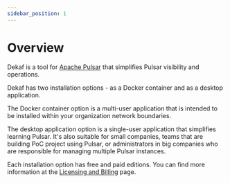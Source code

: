 ```yaml
---
sidebar_position: 1
---
```


# Overview

Dekaf is a tool for [Apache Pulsar](https://pulsar.apache.org/) that simplifies Pulsar visibility and operations.

Dekaf has two installation options - as a Docker container and as a desktop application.

The Docker container option is a multi-user application that is intended to be installed within your organization network boundaries.

The desktop application option is a single-user application that simplifies learning Pulsar. It's also suitable for small companies, teams that are building PoC project using Pulsar, or administrators in big companies who are responsible for managing multiple Pulsar instances.

Each installation option has free and paid editions. You can find more information at the [Licensing and Billing](./licensing-and-billing) page.
